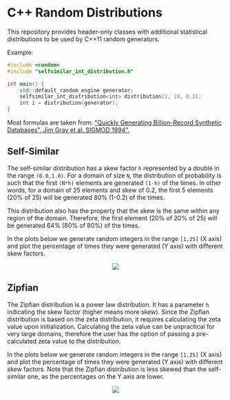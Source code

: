 # C++ Random Distributions

This repository provides header-only classes with additional statistical distributions to be used by C++11 random generators.

Example:
```c++
#include <random>
#include "selfsimilar_int_distribution.h"

int main() {
    std::default_random_engine generator;
    selfsimilar_int_distribution<int> distribution(1, 10, 0.2);
    int i = distribution(generator);
}
```

Most formulas are taken from: ["Quickly Generating Billion-Record Synthetic Databases", Jim Gray et al, SIGMOD 1994".](https://dl.acm.org/doi/10.1145/191843.191886)

## Self-Similar
The self-similar distribution has a skew factor `h` represented by a double in the range `(0.0,1.0)`.
For a domain of size `N`, the distribution of probability is such that the first `(N*h)` elements are generated `(1-h)` of the times.
In other words, for a domain of 25 elements and skew of 0.2, the first 5 elements (20% of 25) will be generated 80% (1-0.2) of the times.

This distribution also has the property that the skew is the same within any region of the domain.
Therefore, the first element (20% of 20% of 25) will be generated 64% (80% of 80%) of the times.

In the plots below we generate random integers in the range `[1,25]` (X axis) and plot the percentage of times they were generated (Y axis) with different skew factors.

<p align="center">
  <img src="https://user-images.githubusercontent.com/7251387/72623904-3c46fa80-3946-11ea-8781-6814c284d616.png">
</p>

## Zipfian
The Zipfian distribution is a power law distribution.
It has a parameter `h` indicating the skew factor (higher means more skew).
Since the Zipfian distribution is based on the zeta distribution, it requires calculating the zeta value upon initialization.
Calculating the zeta value can be unpractical for very large domains, therefore the user has the option of passing a pre-calculated zeta value to the distribution.

In the plots below we generate random integers in the range `[1,25]` (X axis) and plot the percentage of times they were generated (Y axis) with different skew factors.
Note that the Zipfian distribution is less skewed than the self-similar one, as the percentages on the Y axis are lower.

<p align="center">
  <img src="https://user-images.githubusercontent.com/7251387/72624553-7795f900-3947-11ea-8cf2-d53d00cf5196.png">
</p>

